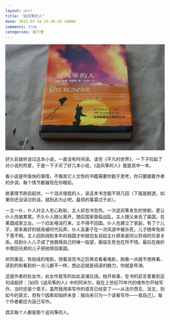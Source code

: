 ```yaml
---
layout: post
title: "追风筝的人"
date: 2015-07-18 15:36:35 +0800
comments: true
categories: 破万卷
---
```


![追风筝的人](/images/zhui_feng_zheng_de_ren/1.jpg)

好久前就听说过这本小说，一直没有时间读。读完《平凡的世界》，一下子捡起了对小说的热爱，于是一下子买了好几本小说，《追风筝的人》就是其中一本。  

看小说是件愉快的事情，不像其它人文性的书籍需要你勤于思考，你只要跟着作者的步调，每个情节都展现在你眼前。  

故事情节跌宕起伏，一个泪点很低的人，读这本书怎能不哭几回（下面是剧透，如果你还没读过的话，就到此为止吧，最烦的事莫过于此）。  

一主一仆，仆人对主人忠心耿耿，主人却忽冷忽热。一次追风筝发生的惨剧，更让仆人伤痕累累。不久仆人随父离开，随后国家面临战乱，主人随父亲去了美国，在美国成家立业。一个旧友电话打来，又不得不回国。仆人也建立了家庭，有了个儿子。原本美好的结局被时代玩弄，仆人及妻子在一次风波中被杀死，儿子随幸免却下落不明。主人回到阔别多年的祖国才听就旧友说起主仆原来是同父异母的兄弟关系。找到仆人儿子成了他救赎自己的唯一指望，面临生死也在所不惜。最后在曲折中救回兄弟的儿子把他带回美国。  

听同事说，有拍成的电影。想着读完书之后再去看看电影，刚看一点就不想再看，读到的和看到的一点儿都不一样，想必这就是阅读的魅力，你就是导演。  

这是作者的处女作，处女作竟写的如此波澜壮阔。抛开故事，在书的前言里看到这句话挺好：［如同《追风筝的人》中的阿米尔，我在上世纪70年代的喀布尔开始写作，当时还是个孩子。虽然我用来写作的语言已经变了——从法尔西文、法文，到如今的英文，但有个因素却始终未变：我向来只为一个读者写作——我自己］。每个作者都应为自己写作。  

其实每个人都是那个追风筝的人。  